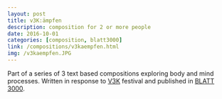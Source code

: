 ```yaml
---
layout: post
title: v3K:ämpfen
description: composition for 2 or more people
date: 2016-10-01
categories: [composition, blatt3000]
link: /compositions/v3kaempfen.html
img: /v3kaempfen.JPG
---
```


Part of a series of 3 text based compositions exploring body and mind processes. Written in response to [V3K](http://www.verantwortung3000.de/) festival and published in [BLATT 3000](www.blatt3000.de). 